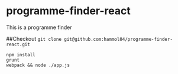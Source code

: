 # programme-finder-react
This is a programme finder

##Checkout
`git clone git@github.com:hammol04/programme-finder-react.git`

```
npm install
grunt
webpack && node ./app.js
```
